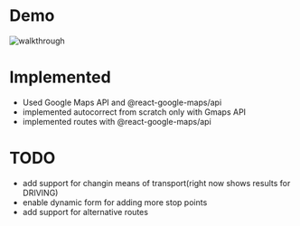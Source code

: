 # Demo

![walkthrough](walkthrough.gif)

# Implemented

- Used Google Maps API and @react-google-maps/api
- implemented autocorrect from scratch only with Gmaps API
- implemented routes with @react-google-maps/api

# TODO

- add support for changin means of transport(right now shows results for DRIVING)
- enable dynamic form for adding more stop points
- add support for alternative routes
